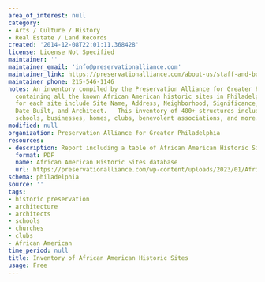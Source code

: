 ```yaml
---
area_of_interest: null
category:
- Arts / Culture / History
- Real Estate / Land Records
created: '2014-12-08T22:01:11.368428'
license: License Not Specified
maintainer: ''
maintainer_email: 'info@preservationalliance.com'
maintainer_link: https://preservationalliance.com/about-us/staff-and-board/
maintainer_phone: 215-546-1146
notes: An inventory compiled by the Preservation Alliance for Greater Philadelphia
  containing all the known African American historic sites in Philadelphia. Data fields
  for each site include Site Name, Address, Neighborhood, Significance, Site Type,
  Date Built, and Architect.   This inventory of 400+ structures includes churches,
  schools, businesses, homes, clubs, benevolent associations, and more.
modified: null
organization: Preservation Alliance for Greater Philadelphia
resources:
- description: Report including a table of African American Historic Sites
  format: PDF
  name: African American Historic Sites database
  url: https://preservationalliance.com/wp-content/uploads/2023/01/African-American-Historic-Sites.pdf
schema: philadelphia
source: ''
tags: 
- historic preservation
- architecture
- architects
- schools
- churches
- clubs
- African American
time_period: null
title: Inventory of African American Historic Sites
usage: Free
---
```

